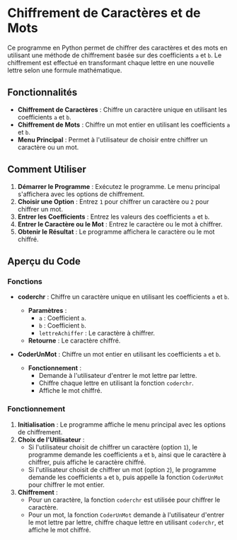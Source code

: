# Chiffrement de Caractères et de Mots

Ce programme en Python permet de chiffrer des caractères et des mots en utilisant une méthode de chiffrement basée sur des coefficients `a` et `b`. Le chiffrement est effectué en transformant chaque lettre en une nouvelle lettre selon une formule mathématique.

## Fonctionnalités

- **Chiffrement de Caractères** : Chiffre un caractère unique en utilisant les coefficients `a` et `b`.
- **Chiffrement de Mots** : Chiffre un mot entier en utilisant les coefficients `a` et `b`.
- **Menu Principal** : Permet à l'utilisateur de choisir entre chiffrer un caractère ou un mot.

## Comment Utiliser

1. **Démarrer le Programme** : Exécutez le programme. Le menu principal s'affichera avec les options de chiffrement.
2. **Choisir une Option** : Entrez `1` pour chiffrer un caractère ou `2` pour chiffrer un mot.
3. **Entrer les Coefficients** : Entrez les valeurs des coefficients `a` et `b`.
4. **Entrer le Caractère ou le Mot** : Entrez le caractère ou le mot à chiffrer.
5. **Obtenir le Résultat** : Le programme affichera le caractère ou le mot chiffré.

## Aperçu du Code

### Fonctions

- **coderchr** : Chiffre un caractère unique en utilisant les coefficients `a` et `b`.
  - **Paramètres** :
    - `a` : Coefficient `a`.
    - `b` : Coefficient `b`.
    - `lettreAchiffer` : Le caractère à chiffrer.
  - **Retourne** : Le caractère chiffré.

- **CoderUnMot** : Chiffre un mot entier en utilisant les coefficients `a` et `b`.
  - **Fonctionnement** :
    - Demande à l'utilisateur d'entrer le mot lettre par lettre.
    - Chiffre chaque lettre en utilisant la fonction `coderchr`.
    - Affiche le mot chiffré.

### Fonctionnement

1. **Initialisation** : Le programme affiche le menu principal avec les options de chiffrement.
2. **Choix de l'Utilisateur** :
   - Si l'utilisateur choisit de chiffrer un caractère (option `1`), le programme demande les coefficients `a` et `b`, ainsi que le caractère à chiffrer, puis affiche le caractère chiffré.
   - Si l'utilisateur choisit de chiffrer un mot (option `2`), le programme demande les coefficients `a` et `b`, puis appelle la fonction `CoderUnMot` pour chiffrer le mot entier.
3. **Chiffrement** :
   - Pour un caractère, la fonction `coderchr` est utilisée pour chiffrer le caractère.
   - Pour un mot, la fonction `CoderUnMot` demande à l'utilisateur d'entrer le mot lettre par lettre, chiffre chaque lettre en utilisant `coderchr`, et affiche le mot chiffré.

